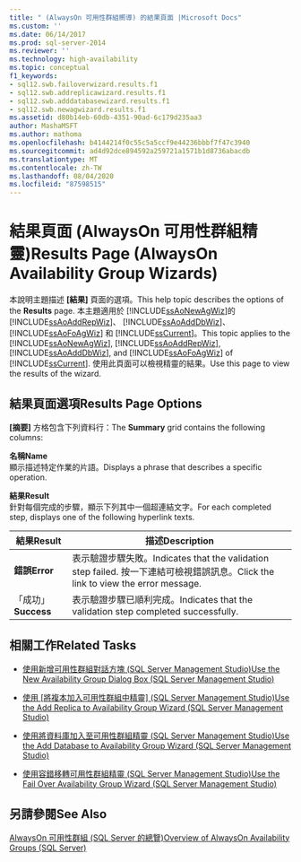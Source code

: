 ```yaml
---
title: " (AlwaysOn 可用性群組嚮導) 的結果頁面 |Microsoft Docs"
ms.custom: ''
ms.date: 06/14/2017
ms.prod: sql-server-2014
ms.reviewer: ''
ms.technology: high-availability
ms.topic: conceptual
f1_keywords:
- sql12.swb.failoverwizard.results.f1
- sql12.swb.addreplicawizard.results.f1
- sql12.swb.adddatabasewizard.results.f1
- sql12.swb.newagwizard.results.f1
ms.assetid: d80b14eb-60db-4351-90ad-6c179d235aa3
author: MashaMSFT
ms.author: mathoma
ms.openlocfilehash: b4144214f0c55c5a5ccf9e44236bbbf7f47c3940
ms.sourcegitcommit: ad4d92dce894592a259721a1571b1d8736abacdb
ms.translationtype: MT
ms.contentlocale: zh-TW
ms.lasthandoff: 08/04/2020
ms.locfileid: "87598515"
---
```

# <a name="results-page-alwayson-availability-group-wizards"></a><span data-ttu-id="c0c1d-102">結果頁面 (AlwaysOn 可用性群組精靈)</span><span class="sxs-lookup"><span data-stu-id="c0c1d-102">Results Page (AlwaysOn Availability Group Wizards)</span></span>
  <span data-ttu-id="c0c1d-103">本說明主題描述 **[結果]** 頁面的選項。</span><span class="sxs-lookup"><span data-stu-id="c0c1d-103">This help topic describes the options of the **Results** page.</span></span> <span data-ttu-id="c0c1d-104">本主題適用於 [!INCLUDE[ssAoNewAgWiz](../../../includes/ssaonewagwiz-md.md)]的 [!INCLUDE[ssAoAddRepWiz](../../../includes/ssaoaddrepwiz-md.md)]、 [!INCLUDE[ssAoAddDbWiz](../../../includes/ssaoadddbwiz-md.md)]、 [!INCLUDE[ssAoFoAgWiz](../../../includes/ssaofoagwiz-md.md)] 和 [!INCLUDE[ssCurrent](../../../includes/sscurrent-md.md)]。</span><span class="sxs-lookup"><span data-stu-id="c0c1d-104">This topic applies to the [!INCLUDE[ssAoNewAgWiz](../../../includes/ssaonewagwiz-md.md)], [!INCLUDE[ssAoAddRepWiz](../../../includes/ssaoaddrepwiz-md.md)], [!INCLUDE[ssAoAddDbWiz](../../../includes/ssaoadddbwiz-md.md)], and [!INCLUDE[ssAoFoAgWiz](../../../includes/ssaofoagwiz-md.md)] of [!INCLUDE[ssCurrent](../../../includes/sscurrent-md.md)].</span></span> <span data-ttu-id="c0c1d-105">使用此頁面可以檢視精靈的結果。</span><span class="sxs-lookup"><span data-stu-id="c0c1d-105">Use this page to view the results of the wizard.</span></span>  
  
##  <a name="results-page-options"></a><a name="PageOptions"></a> <span data-ttu-id="c0c1d-106">結果頁面選項</span><span class="sxs-lookup"><span data-stu-id="c0c1d-106">Results Page Options</span></span>  
 <span data-ttu-id="c0c1d-107">**[摘要]** 方格包含下列資料行：</span><span class="sxs-lookup"><span data-stu-id="c0c1d-107">The **Summary** grid contains the following columns:</span></span>  
  
 <span data-ttu-id="c0c1d-108">**名稱**</span><span class="sxs-lookup"><span data-stu-id="c0c1d-108">**Name**</span></span>  
 <span data-ttu-id="c0c1d-109">顯示描述特定作業的片語。</span><span class="sxs-lookup"><span data-stu-id="c0c1d-109">Displays a phrase that describes a specific operation.</span></span>  
  
 <span data-ttu-id="c0c1d-110">**結果**</span><span class="sxs-lookup"><span data-stu-id="c0c1d-110">**Result**</span></span>  
 <span data-ttu-id="c0c1d-111">針對每個完成的步驟，顯示下列其中一個超連結文字。</span><span class="sxs-lookup"><span data-stu-id="c0c1d-111">For each completed step, displays one of the following hyperlink texts.</span></span>  
  
|<span data-ttu-id="c0c1d-112">結果</span><span class="sxs-lookup"><span data-stu-id="c0c1d-112">Result</span></span>|<span data-ttu-id="c0c1d-113">描述</span><span class="sxs-lookup"><span data-stu-id="c0c1d-113">Description</span></span>|  
|------------|-----------------|  
|<span data-ttu-id="c0c1d-114">**錯誤**</span><span class="sxs-lookup"><span data-stu-id="c0c1d-114">**Error**</span></span>|<span data-ttu-id="c0c1d-115">表示驗證步驟失敗。</span><span class="sxs-lookup"><span data-stu-id="c0c1d-115">Indicates that the validation step failed.</span></span> <span data-ttu-id="c0c1d-116">按一下連結可檢視錯誤訊息。</span><span class="sxs-lookup"><span data-stu-id="c0c1d-116">Click the link to view the error message.</span></span>|  
|<span data-ttu-id="c0c1d-117">「成功」</span><span class="sxs-lookup"><span data-stu-id="c0c1d-117">**Success**</span></span>|<span data-ttu-id="c0c1d-118">表示驗證步驟已順利完成。</span><span class="sxs-lookup"><span data-stu-id="c0c1d-118">Indicates that the validation step completed successfully.</span></span>|  
  

  
##  <a name="related-tasks"></a><a name="RelatedTasks"></a> <span data-ttu-id="c0c1d-119">相關工作</span><span class="sxs-lookup"><span data-stu-id="c0c1d-119">Related Tasks</span></span>  
  
-   [<span data-ttu-id="c0c1d-120">使用新增可用性群組對話方塊 &#40;SQL Server Management Studio&#41;</span><span class="sxs-lookup"><span data-stu-id="c0c1d-120">Use the New Availability Group Dialog Box &#40;SQL Server Management Studio&#41;</span></span>](use-the-new-availability-group-dialog-box-sql-server-management-studio.md)  
  
-   <span data-ttu-id="c0c1d-121">[使用 [將複本加入可用性群組中精靈] &#40;SQL Server Management Studio&#41;](use-the-add-replica-to-availability-group-wizard-sql-server-management-studio.md)</span><span class="sxs-lookup"><span data-stu-id="c0c1d-121">[Use the Add Replica to Availability Group Wizard &#40;SQL Server Management Studio&#41;](use-the-add-replica-to-availability-group-wizard-sql-server-management-studio.md)</span></span>  
  
-   [<span data-ttu-id="c0c1d-122">使用將資料庫加入至可用性群組精靈 &#40;SQL Server Management Studio&#41;</span><span class="sxs-lookup"><span data-stu-id="c0c1d-122">Use the Add Database to Availability Group Wizard &#40;SQL Server Management Studio&#41;</span></span>](availability-group-add-database-to-group-wizard.md)  
  
-   [<span data-ttu-id="c0c1d-123">使用容錯移轉可用性群組精靈 &#40;SQL Server Management Studio&#41;</span><span class="sxs-lookup"><span data-stu-id="c0c1d-123">Use the Fail Over Availability Group Wizard &#40;SQL Server Management Studio&#41;</span></span>](use-the-fail-over-availability-group-wizard-sql-server-management-studio.md)  
  

  
## <a name="see-also"></a><span data-ttu-id="c0c1d-124">另請參閱</span><span class="sxs-lookup"><span data-stu-id="c0c1d-124">See Also</span></span>  
 [<span data-ttu-id="c0c1d-125">AlwaysOn 可用性群組 &#40;SQL Server 的總覽&#41;</span><span class="sxs-lookup"><span data-stu-id="c0c1d-125">Overview of AlwaysOn Availability Groups &#40;SQL Server&#41;</span></span>](overview-of-always-on-availability-groups-sql-server.md)  
  
  
